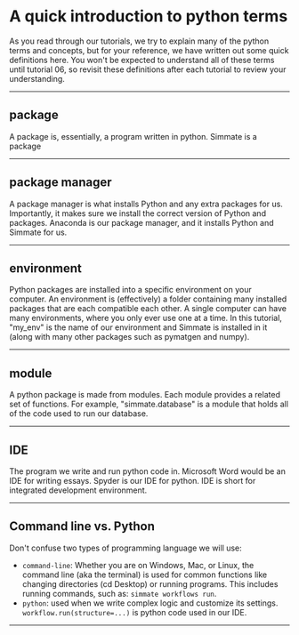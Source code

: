 
# A quick introduction to python terms

As you read through our tutorials, we try to explain many of the python terms and concepts, but for your reference, we have written out some quick definitions here. You won't be expected to understand all of these terms until tutorial 06, so revisit these definitions after each tutorial to review your understanding.

----------------------------------------------------------------------

## package
A package is, essentially, a program written in python. Simmate is a package

----------------------------------------------------------------------

## package manager
A package manager is what installs Python and any extra packages for us. Importantly, it makes sure we install the correct version of Python and packages. Anaconda is our package manager, and it installs Python and Simmate for us.

----------------------------------------------------------------------

## environment
Python packages are installed into a specific environment on your computer. An environment is (effectively) a folder containing many installed packages that are each compatible each other. A single computer can have many environments, where you only ever use one at a time.  In this tutorial, "my_env" is the name of our environment and Simmate is installed in it (along with many other packages such as pymatgen and numpy).

----------------------------------------------------------------------

## module
A python package is made from modules.  Each module provides a related set of functions. For example, "simmate.database" is a module that holds all of the code used to run our database.

----------------------------------------------------------------------

## IDE
The program we write and run python code in. Microsoft Word would be an IDE for writing essays. Spyder is our IDE for python. IDE is short for integrated development environment.

----------------------------------------------------------------------

## Command line vs. Python
Don't confuse two types of programming language we will use:

- `command-line`: Whether you are on Windows, Mac, or Linux, the command line (aka the terminal) is used for common functions like changing directories (cd Desktop) or running programs. This includes running commands, such as: `simmate workflows run`.
- `python`: used when we write complex logic and customize its settings. `workflow.run(structure=...)` is python code used in our IDE.

----------------------------------------------------------------------
